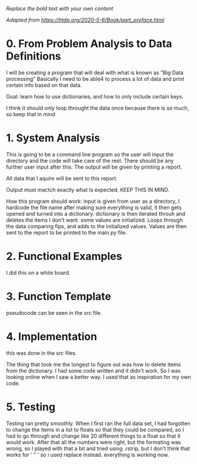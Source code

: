 *Replace the bold text with your own content*

*Adapted from https://htdp.org/2020-5-6/Book/part_preface.html*

# 0.  From Problem Analysis to Data Definitions

I will be creating a program that will deal with what is known as "Big Data processing"
Basically I need to be able4 to process a lot of data and print certain info based on
that data.

Goal: learn how to use dictionaries, and how to only include certain keys.

I think it should only loop throught the data once because there is so much, so keep that in mind

# 1.  System Analysis

This is going to be a command line program so the user will input the directory and 
the code will take care of the rest. There should be any further user input after this.
The output will be given by printing a report.

All data that I aquire will be sent to this report.

Output must mactch exactly what Is expected. KEEP THIS IN MIND.

How this program should work:
input is given from user as a directory, I hardcode the file name after making sure
everything is valid, it then gets opened and turned into a dictionary.
dictionary is then iterated throuh and deletes the items I don't want.
some  values are initialized. Loops through the data comparing fips, and adds to the 
initialized values. Values are then sent to the report to be printed to the main.py file.


# 2.  Functional Examples

I did this on a white board.


# 3.  Function Template

pseudocode can be seen in the src file.

# 4.  Implementation

this was done in the src files.

The thing that took me the longest to figure out was how to delete items from the dictionary.
I had some code written and it didn't work. So I was looking online when I saw a better way.
I used that as inspiration for my own code.


# 5.  Testing

Testing ran pretty smoothly. When I first ran the full data set, I had forgotten to change the items in
a list to floats so that they could be compared, so I had to go through and change like 20 different things
to a float so that it would work. After that all the numbers were right, but the formating was wrong, so
I played with that a bit and tried using .rstrip, but I don't think that works for ' " ' so i used replace instead.
everything is working now.